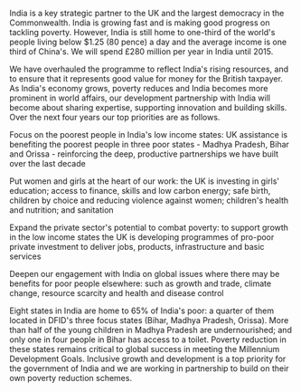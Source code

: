 India is a key strategic partner to the UK and the largest democracy in the Commonwealth. India is growing fast and is making good progress on tackling poverty. However, India is still home to one-third of the world's people living below $1.25 (80 pence) a day and the average income is one third of China's.  We will spend £280 million per year in India until 2015.

We have overhauled the programme to reflect India's rising resources, and to ensure that it represents good value for money for the British taxpayer. As India's economy grows, poverty reduces and India becomes more prominent in world affairs, our development partnership with India will become about sharing expertise, supporting innovation and building skills. Over the next four years our top priorities are as follows.

Focus on the poorest people in India's low income states: UK assistance is benefiting the poorest people in three poor states - Madhya Pradesh, Bihar and Orissa - reinforcing the deep, productive partnerships we have built over the last decade

Put women and girls at the heart of our work: the UK is investing in girls' education; access to finance, skills and low carbon energy; safe birth, children by choice and reducing violence against women; children's health and nutrition; and sanitation

Expand the private sector's potential to combat poverty: to support growth in the low income states the UK is developing programmes of pro-poor private investment to deliver jobs, products, infrastructure and basic services

Deepen our engagement with India on global issues where there may be benefits for poor people elsewhere: such as growth and trade, climate change, resource scarcity and health and disease control

Eight states in India are home to 65% of India's poor: a quarter of them located in DFID's three focus states (Bihar, Madhya Pradesh, Orissa). More than half of the young children in Madhya Pradesh are undernourished; and only one in four people in Bihar has access to a toilet.  Poverty reduction in these states remains critical to global success in meeting the Millennium Development Goals. Inclusive growth and development is a top priority for the government of India and we are working in partnership to build on their own poverty reduction schemes.